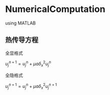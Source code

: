 # NumericalComputation

using MATLAB

## 热传导方程
<script type="text/javascript" src="http://cdn.mathjax.org/mathjax/latest/MathJax.js?config=default"></script>
全显格式

$u_{j}^{n+1}=u_{j}^{n}+\mu a\delta_{x}^{2}u_{j}^{n}$

全隐格式 

$u_{j}^{n+1}=u_{j}^{n}+\mu a\delta_{x}^{2}u_{j}^{n+1}$
